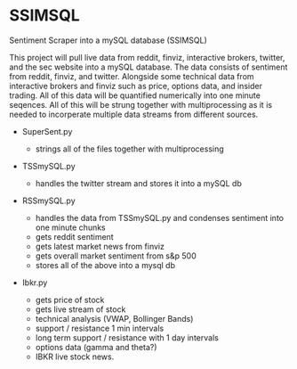# SSIMSQL
Sentiment Scraper into a mySQL database (SSIMSQL)

This project will pull live data from reddit, finviz, interactive brokers, 
twitter, and the sec website into a mySQL database. The data consists of
sentiment from reddit, finviz, and twitter. Alongside some technical data 
from interactive brokers and finviz such as price, options data, and insider
trading. All of this data will be quantified numerically into one minute 
seqences. All of this will be strung together with multiprocessing as
it is needed to incorperate multiple data streams from different sources.

- SuperSent.py
  - strings all of the files together with multiprocessing


- TSSmySQL.py
  - handles the twitter stream and stores it into a mySQL db

- RSSmySQL.py
  - handles the data from TSSmySQL.py and condenses sentiment into
    one minute chunks
  - gets reddit sentiment
  - gets latest market news from finviz
  - gets overall market sentiment from s&p 500
  - stores all of the above into a mysql db
            
- Ibkr.py
    - gets price of stock
    - gets live stream of stock
    - technical analysis (VWAP, Bollinger Bands)
    - support / resistance 1 min intervals
    - long term support / resistance with 1 day intervals
    - options data (gamma and theta?)
    - IBKR live stock news.

